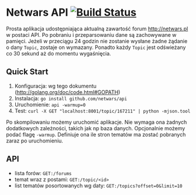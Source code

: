Netwars API [![Build Status](https://travis-ci.org/netwars/api.svg)](https://travis-ci.org/netwars/api)
=============

Prosta aplikacja udostępniająca aktualną zawartość forum http://netwars.pl w postaci API. Po pobraniu i przeparsowaniu dane są zachowywane w pamięci. 
Jeżeli w przeciągu 24 godzin nie zostanie wysłane żadne żądanie o dany `Topic`, zostaje on wymazany.
Ponadto każdy `Topic` jest odświeżany co 30 sekund aż do momentu wygaśnięcia.

Quick Start
------------
1. Konfiguracja: wg tego dokumentu (http://golang.org/doc/code.html#GOPATH)
2. Instalacja: `go install github.com/netwars/api`
3. Uruchomienie: `api -warmup=0`
4. Test: `curl -X GET "localhost:8001/topic/167211" | python -mjson.tool`

Po skompilowaniu możemy uruchomić aplikacje. Nie wymaga ona żadnych dodatkowych zależności, takich jak np baza danych.
Opcjonalnie możemy podać flagę `-warmup`. Definiuje ona ile stron tematów ma zostać pobranych zaraz po uruchomieniu.

API
---------
* lista forów: `GET:/forums`
* temat wraz z postami: `GET:/topic/<id>`
* list tematów posortowanych wg daty: `GET:/topics?offset=0&limit=10`
